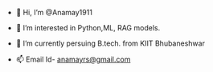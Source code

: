 - 👋 Hi, I’m @Anamay1911
- 👀 I’m interested in Python,ML, RAG models.
- 🌱 I’m currently persuing B.tech. from KIIT Bhubaneshwar

- 📫 Email Id- anamayrs@gmail.com


<!---
Anamay1911/Anamay1911 is a ✨ special ✨ repository because its `README.md` (this file) appears on your GitHub profile.
You can click the Preview link to take a look at your changes.
--->
